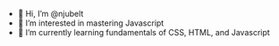 - 👋 Hi, I’m @njubelt
- 👀 I’m interested in mastering Javascript
- 🌱 I’m currently learning fundamentals of CSS, HTML, and Javascript

<!---
njubelt/njubelt is a ✨ special ✨ repository because its `README.md` (this file) appears on your GitHub profile.
You can click the Preview link to take a look at your changes.
--->
